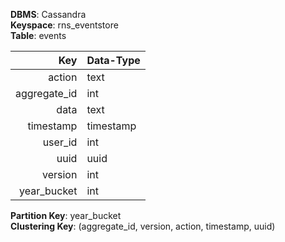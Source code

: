 **DBMS**: Cassandra  
**Keyspace**: rns_eventstore  
**Table**: events

| Key          | Data-Type |
|-------------:|-----------|
| action       | text      |
| aggregate_id | int       |
| data         | text      |
| timestamp    | timestamp |
| user_id      | int       |
| uuid         | uuid      |
| version      | int       |
| year_bucket  | int       |

**Partition Key**: year_bucket  
**Clustering Key**: (aggregate_id, version, action, timestamp, uuid)
